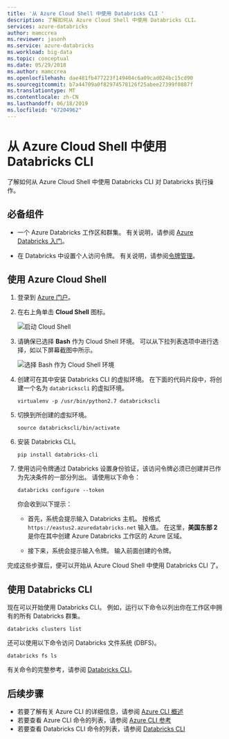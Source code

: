 ```yaml
---
title: '从 Azure Cloud Shell 中使用 Databricks CLI '
description: 了解如何从 Azure Cloud Shell 中使用 Databricks CLI。
services: azure-databricks
author: mamccrea
ms.reviewer: jasonh
ms.service: azure-databricks
ms.workload: big-data
ms.topic: conceptual
ms.date: 05/29/2018
ms.author: mamccrea
ms.openlocfilehash: dae481fb477223f149404c6a09cad024bc15cd90
ms.sourcegitcommit: b7a44709a0f82974578126f25abee27399f0887f
ms.translationtype: MT
ms.contentlocale: zh-CN
ms.lasthandoff: 06/18/2019
ms.locfileid: "67204962"
---
```

# <a name="use-databricks-cli-from-azure-cloud-shell"></a>从 Azure Cloud Shell 中使用 Databricks CLI

了解如何从 Azure Cloud Shell 中使用 Databricks CLI 对 Databricks 执行操作。

## <a name="prerequisites"></a>必备组件

* 一个 Azure Databricks 工作区和群集。 有关说明，请参阅 [Azure Databricks 入门](quickstart-create-databricks-workspace-portal.md)。 

* 在 Databricks 中设置个人访问令牌。 有关说明，请参阅[令牌管理](https://docs.azuredatabricks.net/api/latest/authentication.html#token-management)。

## <a name="use-the-azure-cloud-shell"></a>使用 Azure Cloud Shell

1. 登录到 [Azure 门户](https://portal.azure.com)。
 
2. 在右上角单击 **Cloud Shell** 图标。

   ![启动 Cloud Shell](./media/databricks-cli-from-azure-cloud-shell/launch-azure-cloud-shell.png "启动 Azure Cloud Shell")

3. 请确保已选择 **Bash** 作为 Cloud Shell 环境。 可以从下拉列表选项中进行选择，如以下屏幕截图中所示。

   ![选择 Bash 作为 Cloud Shell 环境](./media/databricks-cli-from-azure-cloud-shell/select-bash-for-shell.png "选择 Bash") 

4. 创建可在其中安装 Databricks CLI 的虚拟环境。 在下面的代码片段中，将创建一个名为 `databrickscli` 的虚拟环境。

       virtualenv -p /usr/bin/python2.7 databrickscli

5. 切换到所创建的虚拟环境。

       source databrickscli/bin/activate

6. 安装 Databricks CLI。

       pip install databricks-cli

7. 使用访问令牌通过 Databricks 设置身份验证，该访问令牌必须已创建并已作为先决条件的一部分列出。 请使用以下命令：

       databricks configure --token

    你会收到以下提示：

    * 首先，系统会提示输入 Databricks 主机。 按格式 `https://eastus2.azuredatabricks.net` 输入值。 在这里，**美国东部 2** 是你在其中创建 Azure Databricks 工作区的 Azure 区域。

    * 接下来，系统会提示输入令牌。 输入前面创建的令牌。

完成这些步骤后，便可以开始从 Azure Cloud Shell 中使用 Databricks CLI 了。

## <a name="use-databricks-cli"></a>使用 Databricks CLI

现在可以开始使用 Databricks CLI。 例如，运行以下命令以列出你在工作区中拥有的所有 Databricks 群集。

    databricks clusters list

还可以使用以下命令访问 Databricks 文件系统 (DBFS)。

    databricks fs ls


有关命令的完整参考，请参阅 [Databricks CLI](https://docs.azuredatabricks.net/user-guide/dev-tools/databricks-cli.html)。


## <a name="next-steps"></a>后续步骤

* 若要了解有关 Azure CLI 的详细信息，请参阅 [Azure CLI 概述](../cloud-shell/overview.md)
* 若要查看 Azure CLI 命令的列表，请参阅 [Azure CLI 参考](https://docs.microsoft.com/cli/azure/reference-index?view=azure-cli-latest)
* 若要查看 Databricks CLI 命令的列表，请参阅 [Databricks CLI](https://docs.azuredatabricks.net/user-guide/dev-tools/databricks-cli.html)



